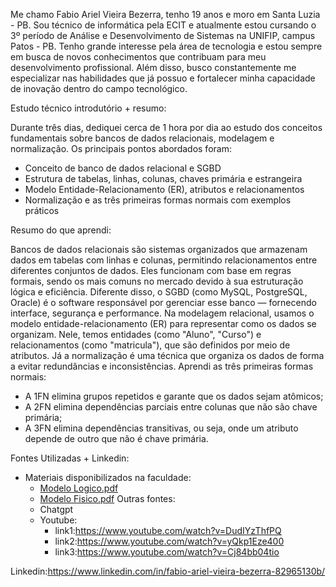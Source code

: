 Me chamo Fabio Ariel Vieira Bezerra, tenho 19 anos e moro em Santa Luzia - PB. Sou técnico de informática pela ECIT e atualmente estou cursando o 3º período de Análise e Desenvolvimento de Sistemas na UNIFIP, campus Patos - PB. Tenho grande interesse pela área de tecnologia e estou sempre em busca de novos conhecimentos que contribuam para meu desenvolvimento profissional. Além disso, busco constantemente me especializar nas habilidades que já possuo e fortalecer minha capacidade de inovação dentro do campo tecnológico.

Estudo técnico introdutório + resumo:

Durante três dias, dediquei cerca de 1 hora por dia ao estudo dos conceitos fundamentais sobre bancos de dados relacionais, modelagem e normalização. Os principais pontos abordados foram:
- Conceito de banco de dados relacional e SGBD
- Estrutura de tabelas, linhas, colunas, chaves primária e estrangeira
- Modelo Entidade-Relacionamento (ER), atributos e relacionamentos
- Normalização e as três primeiras formas normais com exemplos práticos

Resumo do que aprendi:

Bancos de dados relacionais são sistemas organizados que armazenam dados em tabelas com linhas e colunas, permitindo relacionamentos entre diferentes conjuntos de dados. Eles funcionam com base em regras formais, sendo os mais comuns no mercado devido à sua estruturação lógica e eficiência. Diferente disso, o SGBD (como MySQL, PostgreSQL, Oracle) é o software responsável por gerenciar esse banco — fornecendo interface, segurança e performance.
Na modelagem relacional, usamos o modelo entidade-relacionamento (ER) para representar como os dados se organizam. Nele, temos entidades (como "Aluno", "Curso") e relacionamentos (como "matricula"), que são definidos por meio de atributos. Já a normalização é uma técnica que organiza os dados de forma a evitar redundâncias e inconsistências.
Aprendi as três primeiras formas normais:
- A 1FN elimina grupos repetidos e garante que os dados sejam atômicos;
- A 2FN elimina dependências parciais entre colunas que não são chave primária;
- A 3FN elimina dependências transitivas, ou seja, onde um atributo depende de outro que não é chave primária.

Fontes Utilizadas + Linkedin:
- Materiais disponibilizados na faculdade:
  - [Modelo Logico.pdf](https://github.com/user-attachments/files/20735239/Modelo.Logico.pdf)
  - [Modelo Fisico.pdf](https://github.com/user-attachments/files/20735240/Modelo.Fisico.pdf)
Outras fontes:
  - Chatgpt
  - Youtube:
    - link1:https://www.youtube.com/watch?v=DudIYzThfPQ
    - link2:https://www.youtube.com/watch?v=yQkp1Eze400
    - link3:https://www.youtube.com/watch?v=Cj84bb04tio

Linkedin:https://www.linkedin.com/in/fabio-ariel-vieira-bezerra-82965130b/
